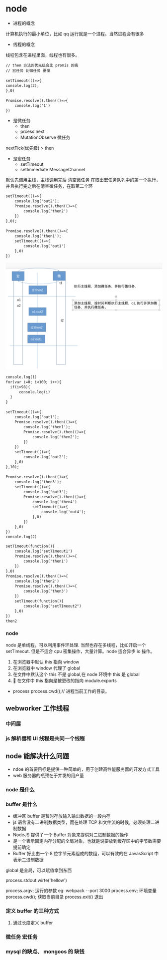 # node

- 进程的概念

计算机执行的最小单位，比如 qq 运行就是一个进程。当然进程会有很多

- 线程的概念

线程包含在进程里面，线程也有很多。

```
// then 方法的优先级会比 promis 的高
// 宏任务 比微任务 要慢

setTimeout(()=>{
console.log(2);
},0)

Promise.resolve().then(()=>{
    console.log('1')
})

```

- 是微任务
  - then
  * prcess.next
  * MutationObserve 微任务

nextTick(优先级) > then

- 是宏任务
  - setTimeout
  * setImmediate MessageChannel

默认先调用主栈，主栈调用完后 清空微任务 在取出宏任务队列中的第一个执行，并且执行完之后在清空微任务，在取第二个环

```
setTimeout(()=>{
    console.log('out2');
    Promise.resolve().then(()=>{
        console.log('then2')
    })
},0);

Promise.resolve().then(()=>{
    console.log('then1');
    setTimeout(()=>{
        console.log('out1')
    },0)
})
```

![](../../img/QQ20181108-160631@2x.png)

```
console.log(1)
for(var i=0; i<100; i++){
  if(i>98){
      console.log(i)
  }
}

setTimeout(()=>{
    console.log('out1');
    Promise.resolve().then(()=>{
        console.log('then1');
        Promise.resolve().then(()=>{
            console.log('then2');
        })
    })
    setTimeout(()=>{
        console.log('out2');
    },0)
},10);

Promise.resolve().then(()=>{
    console.log('then3');
    setTimeout(()=>{
        console.log('out3');
        Promise.resolve().then(()=>{
            console.log('then4')
            setTimeout(()=>{
                console.log('out4');
            },0)
        })
    },0)
})
console.log(2)

```

```
setTimeout(function(){
    console.log('setTimeout1')
    Promise.resolve().then(()=>{
        console.log('then1')
    })
},0)
Promise.resolve().then(()=>{
    console.log('then2')
    Promise.resolve().then(()=>{
        console.log('then3')
    })
    setTimeout(function(){
        console.log("setTImeout2")
    },0)
})
then2
```

### node

node 是单线程，可以利用事件环处理. 当然也存在多线程，比如开启一个 setTimeout. 但是不适合 cpu 密集操作，大量计算。node 适合异步 io 操作。

1. 在浏览器中默认 this 指向 window
2. 在浏览器中 window 代理了 global
3. 在文件中默认这个 this 不是 global,在 node 环境中 this 是 global
4.  在文件中 this 指向是被更改的指向 module.exports

- process
  process.cwd();// 进程当前工作的目录。

## webworker 工作线程

### 中间层

### js 解析器和 UI 线程是共同一个线程

## node 能解决什么问题

- ndoe 的首要目标是提供一种简单的，用于创建高性能服务器的开发方式工具
- web 服务器的瓶颈在于并发的用户量

### node 是什么

### buffer 是什么

- 缓冲区 buffer 是暂时存放输入输出数据的一段内存
- js 语言没有二进制数据类型，而在处理 TCP 和文件流的时候，必须处理二进制数据
- NodeJS 提供了一个 Buffer 对象来提供对二进制数据的操作
- 是一个表示固定内存分配的全局对象，也就是说要放到缓存区中的字节数需要提前确定
- Buffer 好比由一个 8 位字节元素组成的数组，可以有效的在 JavasScript 中表示二进制数据

global 是全局，可以赋值拿到东西

process.stdout.wirte('hellow')

process.argv; 运行的参数
eg: webpack --port 3000
process.env; 环境变量
porcess.cwd(); 获取当前目录
process.exit() 退出

### 定义 buffer 的三种方式

1. 通过长度定义 buffer

### 微任务 宏任务

### mysql 的缺点、 mongoos 的 缺钱
